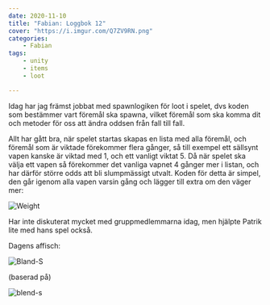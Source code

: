 ```yaml
---
date: 2020-11-10
title: "Fabian: Loggbok 12"
cover: "https://i.imgur.com/Q7ZV9RN.png"
categories: 
    - Fabian
tags:
    - unity
    - items
    - loot

---
```


Idag har jag främst jobbat med spawnlogiken för loot i spelet, dvs koden som bestämmer vart föremål ska spawna, vilket föremål som ska komma dit och metoder för oss att ändra oddsen från fall till fall. 

Allt har gått bra, när spelet startas skapas en lista med alla föremål, och föremål som är viktade förekommer flera gånger, så till exempel ett sällsynt vapen kanske är viktad med 1, och ett vanligt viktat 5. Då när spelet ska välja ett vapen så förekommer det vanliga vapnet 4 gånger mer i listan, och har därför större odds att bli slumpmässigt utvalt. Koden för detta är simpel, den går igenom alla vapen varsin gång och lägger till extra om den väger mer:

![Weight](https://media.discordapp.net/attachments/501452852364050443/778561529381257216/unknown.png)



Har inte diskuterat mycket med gruppmedlemmarna idag, men hjälpte Patrik lite med hans spel också.

Dagens affisch:

![Bland-S](https://cdn.discordapp.com/attachments/501452852364050443/778559782873333760/cafe_620x877.jpg)

(baserad på)

![blend-s](https://blend-s.us/sp/assets/img/top/logo.png)